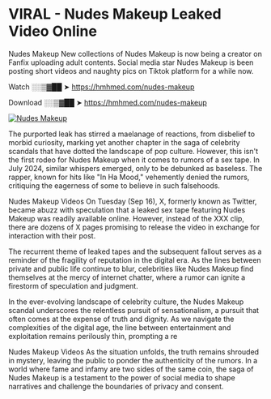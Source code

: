 # VIRAL - Nudes Makeup Leaked Video Online

Nudes Makeup New collections of Nudes Makeup is now being a creator on Fanfix uploading adult contents. Social media star Nudes Makeup is been posting short videos and naughty pics on Tiktok platform for a while now.

Watch ░░▒▓██ ➤ https://hmhmed.com/nudes-makeup

Download ░░▒▓██ ➤ https://hmhmed.com/nudes-makeup

[![Nudes Makeup](https://i.imgur.com/dJHk4Zq.gif)](https://hmhmed.com/nudes-makeup)

The purported leak has stirred a maelanage of reactions, from disbelief to morbid curiosity, marking yet another chapter in the saga of celebrity scandals that have dotted the landscape of pop culture. However, this isn't the first rodeo for Nudes Makeup when it comes to rumors of a sex tape. In July 2024, similar whispers emerged, only to be debunked as baseless. The rapper, known for hits like "In Ha Mood," vehemently denied the rumors, critiquing the eagerness of some to believe in such falsehoods.

Nudes Makeup Videos
On Tuesday (Sep 16), X, formerly known as Twitter, became abuzz with speculation that a leaked sex tape featuring Nudes Makeup was readily available online. However, instead of the XXX clip, there are dozens of X pages promising to release the video in exchange for interaction with their post.

The recurrent theme of leaked tapes and the subsequent fallout serves as a reminder of the fragility of reputation in the digital era. As the lines between private and public life continue to blur, celebrities like Nudes Makeup find themselves at the mercy of internet chatter, where a rumor can ignite a firestorm of speculation and judgment.

In the ever-evolving landscape of celebrity culture, the Nudes Makeup scandal underscores the relentless pursuit of sensationalism, a pursuit that often comes at the expense of truth and dignity. As we navigate the complexities of the digital age, the line between entertainment and exploitation remains perilously thin, prompting a re

Nudes Makeup Videos
As the situation unfolds, the truth remains shrouded in mystery, leaving the public to ponder the authenticity of the rumors. In a world where fame and infamy are two sides of the same coin, the saga of Nudes Makeup is a testament to the power of social media to shape narratives and challenge the boundaries of privacy and consent.